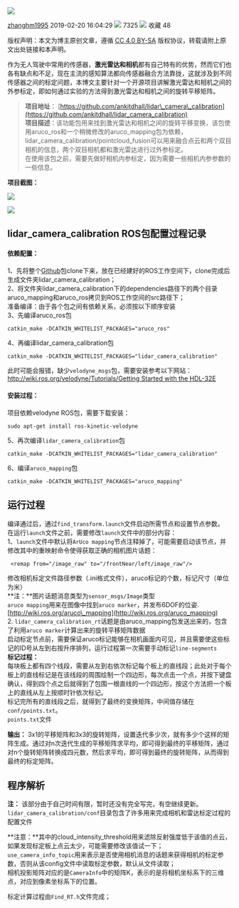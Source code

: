 ![](https://csdnimg.cn/release/blogv2/dist/pc/img/original.png)

[zhanghm1995](https://blog.csdn.net/zhanghm1995) 2019-02-20 16:04:29 ![](https://csdnimg.cn/release/blogv2/dist/pc/img/articleReadEyes.png) 7325 ![](https://csdnimg.cn/release/blogv2/dist/pc/img/tobarCollect.png) 收藏  48 

版权声明：本文为博主原创文章，遵循 [CC 4.0 BY-SA](http://creativecommons.org/licenses/by-sa/4.0/) 版权协议，转载请附上原文出处链接和本声明。

作为无人驾驶中常用的传感器，**激光雷达和相机**都有自己特有的优势，然而它们也各有缺点和不足，现在主流的感知算法都向传感器融合方法靠拢，这就涉及到不同传感器之间的标定问题，本博文主要针对一个开源项目讲解激光雷达和相机之间的外参标定，即如何通过实验的方法得到激光雷达和相机之间的旋转平移矩阵。

> **项目地址**： [https://github.com/ankitdhall/lidar\_camera\_calibration](https://github.com/ankitdhall/lidar_camera_calibration)  
> **项目描述**：该功能包用来找到激光雷达和相机之间的旋转平移变换，该包使用aruco\_ros和一个稍微修改的aruco\_mapping包为依赖，lidar\_camera\_calibration/pointcloud\_fusion可以用来融合点云和两个双目相机的信息，两个双目相机都和激光雷达进行过外参标定。  
> 在使用该包之前，需要先做好相机内参标定，因为需要一些相机内参参数的一些信息。

**项目截图：**

![](https://img-blog.csdnimg.cn/20190220160803133.png?x-oss-process=image/watermark,type_ZmFuZ3poZW5naGVpdGk,shadow_10,text_aHR0cHM6Ly9ibG9nLmNzZG4ubmV0L3poYW5naG0xOTk1,size_16,color_FFFFFF,t_70)

![](https://img-blog.csdnimg.cn/2019022016122285.jpg?x-oss-process=image/watermark,type_ZmFuZ3poZW5naGVpdGk,shadow_10,text_aHR0cHM6Ly9ibG9nLmNzZG4ubmV0L3poYW5naG0xOTk1,size_16,color_FFFFFF,t_70)

## lidar\_camera\_calibration ROS包配置过程记录

#### 依赖配置：

1、先将整个[Github](https://so.csdn.net/so/search?q=Github&spm=1001.2101.3001.7020)包clone下来，放在已经建好的ROS工作空间下，clone完成后生成文件夹lidar\_camera\_calibration；  
2、将文件夹lidar\_camera\_calibration下的dependencies路径下的两个目录aruco\_mapping和aruco\_ros拷贝到ROS工作空间的src路径下；  
准备编译：由于各个包之间有依赖关系，必须按以下顺序安装  
3、先编译aruco\_ros包

```
catkin_make -DCATKIN_WHITELIST_PACKAGES="aruco_ros"
```

4、再编译lidar\_camera\_calibration包

```
catkin_make -DCATKIN_WHITELIST_PACKAGES="lidar_camera_calibration"
```

此时可能会报错，缺少`velodyne_msgs`包，需要安装参考以下网站：  
[http://wiki.ros.org/velodyne/Tutorials/Getting Started with the HDL-32E](http://wiki.ros.org/velodyne/Tutorials/Getting%20Started%20with%20the%20HDL-32E)

#### 安装过程：

项目依赖velodyne ROS包，需要下载安装：

```
sudo apt-get install ros-kinetic-velodyne
```

5、再次编译`lidar_camera_calibration`包

```
catkin_make -DCATKIN_WHITELIST_PACKAGES="lidar_camera_calibration"
```

6、编译`aruco_mapping`包

```
catkin_make -DCATKIN_WHITELIST_PACKAGES="aruco_mapping"
```

## 运行过程

编译通过后，通过`find_transform.launch`文件启动所需节点和设置节点参数。  
在运行`launch`文件之前，需要修改`launch`文件中的部分内容：  
1、`launch`文件中默认将`ArUco mapping`节点注释掉了，可能需要启动该节点，并修改其中的重映射命令使得获取正确的相机图片话题：

```
 <remap from="/image_raw" to="/frontNear/left/image_raw"/>
```

修改相机标定文件路径参数（.ini格式文件），aruco标记的个数，标记尺寸（单位为米）  
\*\*注：\*\*图片话题消息类型为`sensor_msgs/Image`类型  
`aruco mapping`用来在图像中找到`aruco marker`，并发布6DOF的位姿.  
[http://wiki.ros.org/aruco\_mapping](http://wiki.ros.org/aruco_mapping)  
2\. `lidar_camera_calibration_rt`话题是由aruco\_mapping包发送出来的，包含了利用`aruco marker`计算出来的旋转平移矩阵数据  
启动标定节点前，需要保证aruco标记能够在相机画面内可见，并且需要使这些标记的ID号从左到右按升序排列，运行过程第一次需要手动标记`line-segments`  
**标记过程：**  
每块板上都有四个线段，需要从左到右依次标记每个板上的直线段；此处对于每个板上的直线标记是在该线段的周围绘制一个四边形，每次点击一个点，并按下键盘确认，得到四个点之后就得到了包围一根直线的一个四边形，按这个方法把一个板上的直线从左上按顺时针依次标记。  
标记完所有的直线段之后，就得到了最终的变换矩阵，中间值存储在`conf/points.txt`。  
`points.txt`文件

**输出：** 3x1的平移矩阵和3x3的旋转矩阵，设置迭代多少次，就有多少个这样的矩阵生成。通过对n次迭代生成的平移矩阵求平均，即可得到最终的平移矩阵，通过对n个旋转矩阵转换成四元数，然后求平均，即可得到最终的旋转矩阵，从而得到最终的标定矩阵。

## 程序解析

**注：** 该部分由于自己时间有限，暂时还没有完全写完，有空继续更新。  
`lidar_camera_calibration/conf`目录包含了许多用来完成相机和雷达标定过程的配置文件

\*\*注意：\*\*其中的cloud\_intensity\_threshold用来滤除反射强度低于该值的点云，如果发现标定板上点云太少，可能需要修改该值试一下；  
`use_camera_info_topic`用来表示是否使用相机消息的话题来获得相机的标定参数，否则从该config文件中读取标定参数，默认从文件读取；  
相机投影矩阵对应的是`CameraInfo`中的矩阵K，表示的是将相机坐标系下的三维点，对应到像素坐标系下的位置。

标定计算过程由`Find_RT.h`文件完成；